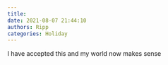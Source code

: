 ```yaml
---
title: 
date: 2021-08-07 21:44:10
authors: Ripp
categories: Holiday
---
```


 I have accepted this and my world now makes sense
